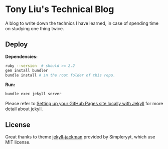 # Tony Liu's Technical Blog 

A blog to write down the technics I have learned, in case of spending time on studying one thing twice.

## Deploy

**Dependencies:**

```sh
ruby --version  # should >= 2.2
gem install bundler
bundle install # in the root folder of this repo.
```

**Run:**

```sh
bundle exec jekyll server
```

Please refer to [Setting up your GitHub Pages site locally with Jekyll](https://help.github.com/articles/setting-up-your-github-pages-site-locally-with-jekyll/) for more detail about jekyll.

## License

Great thanks to theme [jekyll-jackman](https://github.com/Simpleyyt/jekyll-jacman.git) provided by Simpleryyt, which use MIT license.
